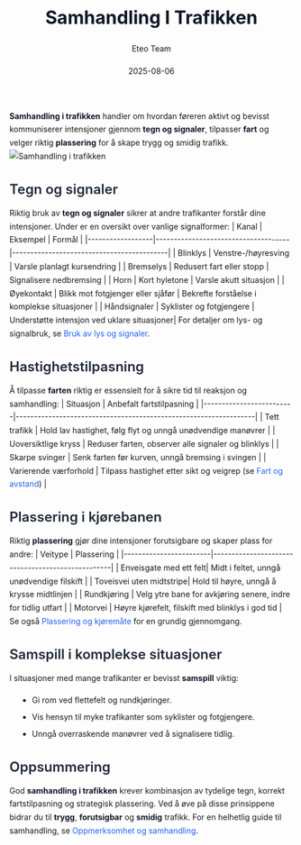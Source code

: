 ﻿---
title: "Samhandling I Trafikken"
date: 2025-08-06
draft: false
author: "Eteo Team"
description: "Guide to Samhandling I Trafikken for Norwegian driving theory exam."
categories: ["Driving Theory"]
tags: ["driving", "theory", "safety"]
featured_image: "/blog/samhandling-i-trafikken/samhandling-i-trafikken-image.svg"
---
<style>
/* Base text styling */
.article-content {
  font-family: 'Inter', -apple-system, BlinkMacSystemFont, 'Segoe UI', Roboto, Oxygen, Ubuntu, Cantarell, 'Open Sans', 'Helvetica Neue', sans-serif;
  line-height: 1.6;
  color: #1f2937;
  font-size: 16px;
}
/* Headers */
h1 {
  font-size: 2rem;
  font-weight: 700;
  margin: 2rem 0 1.5rem;
  color: #111827;
}
h2 {
  font-size: 1.5rem;
  font-weight: 600;
  margin: 2rem 0 1rem;
  color: #1f2937;
}
h3 {
  font-size: 1.25rem;
  font-weight: 600;
  margin: 1.5rem 0 0.75rem;
  color: #374151;
}
/* Paragraphs */
p {
  margin: 1rem 0;
  line-height: 1.7;
}
/* Lists */
ul, ol {
  margin: 1rem 0 1rem 1.5rem;
  padding-left: 1rem;
}
li {
  margin-bottom: 0.5rem;
  line-height: 1.6;
}
/* Bold and emphasis text */
strong, b {
  font-weight: 700 !important;
  color: #111827;
}
em, i {
  font-style: italic;
  color: #374151;
}
strong em, b i, em strong, i b {
  font-weight: 700 !important;
  font-style: italic;
  color: #111827;
}
/* Links */
a {
  color: #2563eb;
  text-decoration: none;
  transition: color 0.2s ease;
}
a:hover {
  color: #1d4ed8;
  text-decoration: underline;
}
/* Code blocks */
pre, code {
  font-family: 'SFMono-Regular', Consolas, 'Liberation Mono', Menlo, monospace;
  background-color: #f3f4f6;
  border-radius: 0.375rem;
  font-size: 0.875em;
}
pre {
  padding: 1rem;
  overflow-x: auto;
  margin: 1rem 0;
}
code {
  padding: 0.2em 0.4em;
}
/* Blockquotes */
blockquote {
  border-left: 4px solid #e5e7eb;
  margin: 1.5rem 0;
  padding: 0.75rem 1rem 0.75rem 1.5rem;
  background-color: #f9fafb;
  color: #4b5563;
  font-style: italic;
}
/* Tables */
table {
  margin: 1.5rem auto !important;
  border-collapse: collapse !important;
  width: 100% !important;
  max-width: 100%;
  box-shadow: 0 1px 3px rgba(0,0,0,0.1) !important;
  border-radius: 0.5rem !important;
  overflow: hidden !important;
  border: 1px solid #e5e7eb !important;
  display: table !important;
}
th, td {
  padding: 0.75rem 1.25rem !important;
  text-align: left !important;
  border: 1px solid #e5e7eb !important;
  vertical-align: top;
}
th {
  background-color: #f9fafb !important;
  font-weight: 600 !important;
  color: #111827 !important;
  text-transform: uppercase !important;
  font-size: 0.75rem !important;
  letter-spacing: 0.05em !important;
}
tr:nth-child(even) {
  background-color: #f9fafb !important;
}
tr:hover {
  background-color: #f3f4f6 !important;
}
/* Responsive adjustments */
@media (max-width: 768px) {
  .article-content {
    font-size: 15px;
  }
  h1 { font-size: 1.75rem; }
  h2 { font-size: 1.375rem; }
  h3 { font-size: 1.125rem; }
  table {
    display: block !important;
    overflow-x: auto !important;
    -webkit-overflow-scrolling: touch;
  }
}
</style>
**Samhandling i trafikken** handler om hvordan føreren aktivt og bevisst kommuniserer intensjoner gjennom **tegn og signaler**, tilpasser **fart** og velger riktig **plassering** for å skape trygg og smidig trafikk.
![Samhandling i trafikken](/blog/samhandling-i-trafikken/samhandling-i-trafikken-image.svg)
## Tegn og signaler
Riktig bruk av **tegn og signaler** sikrer at andre trafikanter forstår dine intensjoner. Under er en oversikt over vanlige signalformer:
| Kanal            | Eksempel                            | Formål                                    |
|------------------|-------------------------------------|-------------------------------------------|
| Blinklys         | Venstre-/høyresving                 | Varsle planlagt kursendring               |
| Bremselys        | Redusert fart eller stopp           | Signalisere nedbremsing                    |
| Horn             | Kort hyletone                       | Varsle akutt situasjon                     |
| Øyekontakt       | Blikk mot fotgjenger eller sjåfør   | Bekrefte forståelse i komplekse situasjoner |
| Håndsignaler     | Syklister og fotgjengere           | Understøtte intensjon ved uklare situasjoner|
For detaljer om lys- og signalbruk, se [Bruk av lys og signaler](/blogs/teori/bruk-av-lys-og-signaler "Bruk av lys og signaler - Praktiske regler og tips").
## Hastighetstilpasning
Å tilpasse **farten** riktig er essensielt for å sikre tid til reaksjon og samhandling:
| Situasjon               | Anbefalt fartstilpasning                                         |
|-------------------------|------------------------------------------------------------------|
| Tett trafikk            | Hold lav hastighet, følg flyt og unngå unødvendige manøvrer       |
| Uoversiktlige kryss     | Reduser farten, observer alle signaler og blinklys              |
| Skarpe svinger          | Senk farten før kurven, unngå bremsing i svingen                 |
| Varierende værforhold   | Tilpass hastighet etter sikt og veigrep (se [Fart og avstand](/blogs/teori/fart-og-avstand "Fart og avstand - Hastighet og bremseavstand")) |
## Plassering i kjørebanen
Riktig **plassering** gjør dine intensjoner forutsigbare og skaper plass for andre:
| Veitype                | Plassering                                     |
|------------------------|--------------------------------------------------|
| Enveisgate med ett felt| Midt i feltet, unngå unødvendige filskift        |
| Toveisvei uten midtstripe| Hold til høyre, unngå å krysse midtlinjen      |
| Rundkjøring            | Velg ytre bane for avkjøring senere, indre for tidlig utfart |
| Motorvei               | Høyre kjørefelt, filskift med blinklys i god tid  |
Se også [Plassering og kjøremåte](/blogs/teori/plassering-og-kjoremmate "Plassering og kjøremåte - Guide til riktig plassering") for en grundig gjennomgang.
## Samspill i komplekse situasjoner
I situasjoner med mange trafikanter er bevisst **samspill** viktig:
* Gi rom ved flettefelt og rundkjøringer.
* Vis hensyn til myke trafikanter som syklister og fotgjengere.
* Unngå overraskende manøvrer ved å signalisere tidlig.
## Oppsummering
God **samhandling i trafikken** krever kombinasjon av tydelige tegn, korrekt fartstilpasning og strategisk plassering. Ved å øve på disse prinsippene bidrar du til **trygg**, **forutsigbar** og **smidig** trafikk.
For en helhetlig guide til samhandling, se [Oppmerksomhet og samhandling](/blogs/teori/oppmerksomhet-og-samhandling "Oppmerksomhet og samhandling - Fokus på situasjonsforståelse").